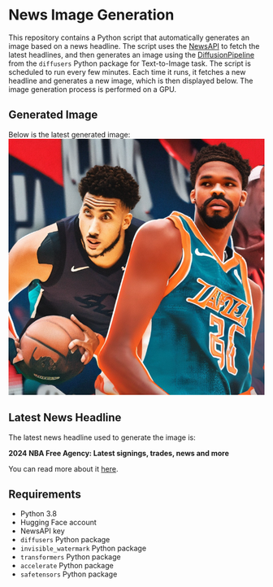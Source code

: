 # News Image Generation
This repository contains a Python script that automatically generates an image based on a news headline. The script uses the [NewsAPI](https://newsapi.org/) to fetch the latest headlines, and then generates an image using the [DiffusionPipeline](https://github.com/huggingface/diffusers) from the `diffusers` Python package for Text-to-Image task.
The script is scheduled to run every few minutes. Each time it runs, it fetches a new headline and generates a new image, which is then displayed below. The image generation process is performed on a GPU.

## Generated Image
Below is the latest generated image:
![Generated Image](image.png)

## Latest News Headline
The latest news headline used to generate the image is:

**2024 NBA Free Agency: Latest signings, trades, news and more**

You can read more about it [here](https://news.google.com/rss/articles/CBMiUGh0dHBzOi8vd3d3LnNpLmNvbS9uYmEvMjAyNC1uYmEtZnJlZS1hZ2VuY3ktbGF0ZXN0LXNpZ25pbmdzLXRyYWRlcy1uZXdzLWFuZC1tb3Jl0gEA?oc=5).

## Requirements
- Python 3.8
- Hugging Face account
- NewsAPI key
- `diffusers` Python package
- `invisible_watermark` Python package
- `transformers` Python package
- `accelerate` Python package
- `safetensors` Python package
